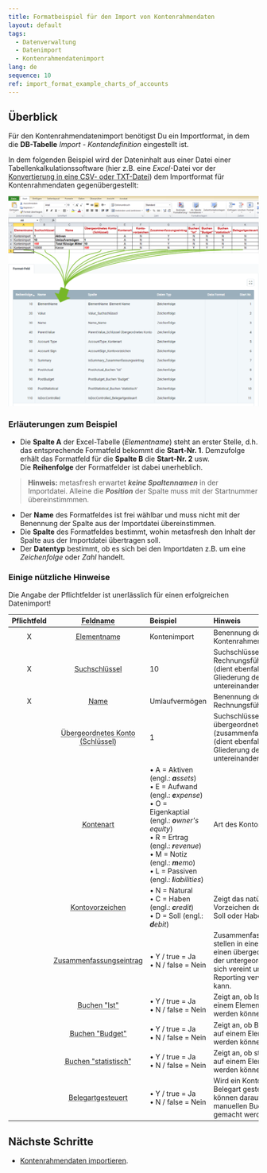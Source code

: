 ```yaml
---
title: Formatbeispiel für den Import von Kontenrahmendaten
layout: default
tags:
  - Datenverwaltung
  - Datenimport
  - Kontenrahmendatenimport
lang: de
sequence: 10
ref: import_format_example_charts_of_accounts
---
```


## Überblick
Für den Kontenrahmendatenimport benötigst Du ein Importformat, in dem die **DB-Tabelle** *Import - Kontendefinition* eingestellt ist.

In dem folgenden Beispiel wird der Dateninhalt aus einer Datei einer Tabellenkalkulationssoftware (hier z.B. eine *Excel*-Datei vor der [Konvertierung in eine CSV- oder TXT-Datei](Importdatei_nuetzliche_Hinweise)) dem Importformat für Kontenrahmendaten gegenübergestellt:

![](assets/Kontenrahmenimport_Excel-Tabelle_Format.png)

### Erläuterungen zum Beispiel
- Die **Spalte A** der Excel-Tabelle (*Elementname*) steht an erster Stelle, d.h. das entsprechende Formatfeld bekommt die **Start-Nr. 1**. Demzufolge erhält das Formatfeld für die **Spalte B** die **Start-Nr. 2** usw.<br> Die **Reihenfolge** der Formatfelder ist dabei unerheblich.
 >**Hinweis:** metasfresh erwartet ***keine Spaltennamen*** in der Importdatei. Alleine die ***Position*** der Spalte muss mit der Startnummer übereinstimmmen.

- Der **Name** des Formatfeldes ist frei wählbar und muss nicht mit der Benennung der Spalte aus der Importdatei übereinstimmen.
- Die **Spalte** des Formatfeldes bestimmt, wohin metasfresh den Inhalt der Spalte aus der Importdatei übertragen soll.
- Der **Datentyp** bestimmt, ob es sich bei den Importdaten z.B. um eine *Zeichenfolge* oder *Zahl* handelt.

### Einige nützliche Hinweise
Die Angabe der Pflichtfelder ist unerlässlich für einen erfolgreichen Datenimport!

| Pflichtfeld | <abbr title="Bewege den Mauszeiger über den Feldnamen, um den entspr. Spaltennamen zu sehen.">Feldname</abbr> | Beispiel | Hinweis |
| :---: | :---: | :--- | :--- |
| X | <abbr title="ElementName_Element Name">Elementname</abbr> | Kontenimport | Benennung des Kontenrahmens |
| X | <abbr title="Value_Suchschlüssel">Suchschlüssel</abbr> | 10 | Suchschlüssel des Rechnungsführungselementes (dient ebenfalls zur Gliederung der Elemente untereinander). |
| X | <abbr title="Name_Name">Name</abbr> | Umlaufvermögen | Benennung des Rechnungsführungselementes |
|  | <abbr title="ParentValue_Schlüssel Übergeordnetes Konto">Übergeordnetes Konto (Schlüssel)</abbr> | 1 | Suchschlüssel des übergeordneten (zusammenfassenden) Kontos (dient ebenfalls zur Gliederung der Elemente untereinander). |
|  | <abbr title="AccountType_Kontenart">Kontenart</abbr> | •&nbsp;A = Aktiven (engl.: _**a**ssets_)<br> •&nbsp;E = Aufwand (engl.: _**e**xpense_)<br> •&nbsp;O = Eigenkaptial (engl.: _**o**wner's equity_)<br> •&nbsp;R = Ertrag (engl.: _**r**evenue_)<br> •&nbsp;M = Notiz (engl.: _**m**emo_)<br> •&nbsp;L = Passiven (engl.: _**l**iabilities_) | Art des Kontos |
|  | <abbr title="AccountSign_Kontovorzeichen">Kontovorzeichen</abbr> | •&nbsp;N = Natural<br> •&nbsp;C = Haben (engl.: _**c**redit_)<br> •&nbsp;D = Soll (engl.: _**d**ebit_) | Zeigt das natürliche Vorzeichen des Kontos als Soll oder Haben an. |
|  | <abbr title="IsSummary_Zusammenfassungseintrag">Zusammenfassungseintrag</abbr> | •&nbsp;Y / true = Ja<br> •&nbsp;N / false = Nein | Zusammenfassungseinträge stellen in einer Baumstruktur einen übergeordneten Ast dar, der untergeordnete Einträge in sich vereint und somit für das Reporting verwendet werden kann. |
|  | <abbr title="PostActual_Buchen &quot;Ist&quot;">Buchen "Ist"</abbr> | •&nbsp;Y / true = Ja<br> •&nbsp;N / false = Nein | Zeigt an, ob Ist-Werte auf einem Element verbucht werden können. |
|  | <abbr title="PostBudget_Buchen &quot;Budget&quot;">Buchen "Budget"</abbr> | •&nbsp;Y / true = Ja<br> •&nbsp;N / false = Nein | Zeigt an, ob Budget-Werte auf einem Element verbucht werden können. |
|  | <abbr title="PostStatistical_Buchen &quot;statistisch&quot;">Buchen "statistisch"</abbr> | •&nbsp;Y / true = Ja<br> •&nbsp;N / false = Nein | Zeigt an, ob statistische Werte auf einem Element verbucht werden können. |
|  | <abbr title="IsDocControlled_Belegartgesteuert">Belegartgesteuert</abbr> | •&nbsp;Y / true = Ja<br> •&nbsp;N / false = Nein | Wird ein Konto über die Belegart gesteuert, dann können darauf keine manuellen Buchungen gemacht werden. |

## Nächste Schritte
- [Kontenrahmendaten importieren](Kontenrahmendaten_importieren).
